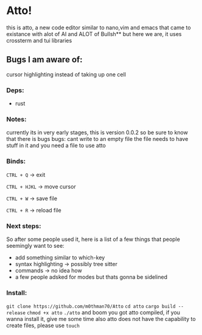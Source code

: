 # Atto!

this is atto, a new code editor similar to nano,vim and emacs that came to existance with alot of AI and ALOT of Bullsh** but here we are, it uses crossterm and tui libraries


## Bugs I am aware of:

cursor highlighting instead of taking up one cell


### Deps:

  - rust
    
### Notes:

currently its in very early stages, this is version 0.0.2 so be sure to know that there is bugs 
bugs: cant write to an empty file the file needs to have stuff in it and you need a file to use atto

### Binds:

`CTRL + Q` -> exit

`CTRL + HJKL` -> move cursor

`CTRL + W` -> save file

`CTRL + R` -> reload file

### Next steps:

So after some people used it, here is a list of a few things that people seemingly want to see:

- add something similar to which-key
- syntax highlighting -> possibly tree sitter
- commands -> no idea how
- a few people adsked for modes but thats gonna be sidelined

### Install:

`git clone https://github.com/m0thman70/Atto`
`cd atto`
`cargo build --release`
`chmod +x atto`
`./atto`
and boom you got atto compiled, if you wanna install it, give me some time
also atto does not have the capability to create files, please use `touch`  
